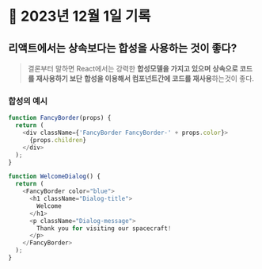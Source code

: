 # 📝 2023년 12월 1일 기록

## 리액트에서는 상속보다는 합성을 사용하는 것이 좋다?
> 결론부터 말하면 React에서는 강력한 **합성모델을 가지고 있으며** **상속으로 코드를 재사용하기 보단** **합성을 이용해서 컴포넌트간에 코드를 재사용**하는것이 좋다.
> 

### 합성의 예시
```typescript jsx
function FancyBorder(props) {
  return (
    <div className={'FancyBorder FancyBorder-' + props.color}>
      {props.children}
    </div>
  );
}
```

```typescript jsx
function WelcomeDialog() {
  return (
    <FancyBorder color="blue">
      <h1 className="Dialog-title">
        Welcome
      </h1>
      <p className="Dialog-message">
        Thank you for visiting our spacecraft!
      </p>
    </FancyBorder>
  );
}
```
